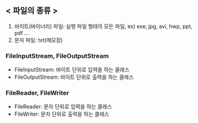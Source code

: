 ## < 파일의 종류 >

1. 바이트(바이너리) 파일: 실행 파일 형태의 모든 파일, ex) exe, jpg, avi, hwp, ppt, pdf ...
2. 문자 파일: txt(메모장)

### FileInputStream, FileOutputStream

- FileInputStream: 바이트 단위로 입력을 하는 클래스
- FileOutputStream: 바이트 단위로 출력을 하는 클래스

### FileReader, FileWriter

- FileReader: 문자 단위로 입력을 하는 클래스
- FileWriter: 문자 단위로 출력을 하는 클래스
